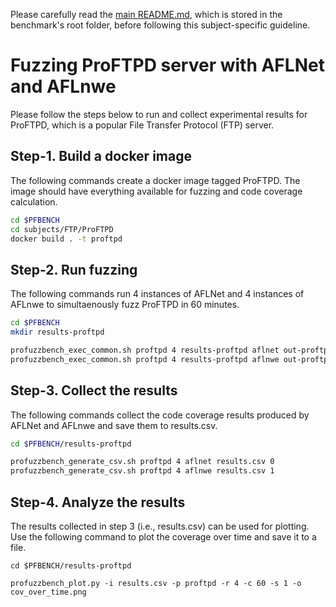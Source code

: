 Please carefully read the [main README.md](../../../README.md), which is stored in the benchmark's root folder, before following this subject-specific guideline.

# Fuzzing ProFTPD server with AFLNet and AFLnwe
Please follow the steps below to run and collect experimental results for ProFTPD, which is a popular File Transfer Protocol (FTP) server.

## Step-1. Build a docker image
The following commands create a docker image tagged ProFTPD. The image should have everything available for fuzzing and code coverage calculation.

```bash
cd $PFBENCH
cd subjects/FTP/ProFTPD
docker build . -t proftpd
```

## Step-2. Run fuzzing
The following commands run 4 instances of AFLNet and 4 instances of AFLnwe to simultaenously fuzz ProFTPD in 60 minutes.

```bash
cd $PFBENCH
mkdir results-proftpd

profuzzbench_exec_common.sh proftpd 4 results-proftpd aflnet out-proftpd-aflnet "-t 1000+ -m none -P FTP -D 10000 -q 3 -s 3 -E -K -c clean" 3600 5 &
profuzzbench_exec_common.sh proftpd 4 results-proftpd aflnwe out-proftpd-aflnwe "-t 1000+ -m none -D 10000 -K -c clean" 3600 5
```

## Step-3. Collect the results
The following commands collect the  code coverage results produced by AFLNet and AFLnwe and save them to results.csv.

```bash
cd $PFBENCH/results-proftpd

profuzzbench_generate_csv.sh proftpd 4 aflnet results.csv 0
profuzzbench_generate_csv.sh proftpd 4 aflnwe results.csv 1
```

## Step-4. Analyze the results
The results collected in step 3 (i.e., results.csv) can be used for plotting. Use the following command to plot the coverage over time and save it to a file.

```
cd $PFBENCH/results-proftpd

profuzzbench_plot.py -i results.csv -p proftpd -r 4 -c 60 -s 1 -o cov_over_time.png
```
